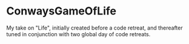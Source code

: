 ConwaysGameOfLife
=================

My take on "Life", initially created before a code retreat, and thereafter tuned in conjunction with two global day of code retreats.